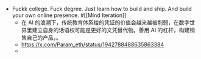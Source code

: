 - Fuckk college. Fuck degree. Just learn how to build and ship. And build your own online presence. #[[Mind Iteration]]
	- 在 AI 的浪潮下，传统教育体系给的凭证的价值会越来越被削弱，在数字世界里建立自身的话语权可能是更好的文凭替代物。善用 AI 的杠杆，构建销售自己的产品，。
	- https://x.com/Param_eth/status/1942788488635863384
	-